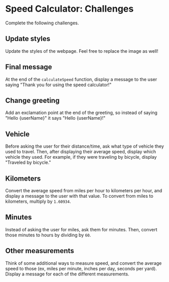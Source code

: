 # Speed Calculator: Challenges
Complete the following challenges.

## Update styles
Update the styles of the webpage. Feel free to replace the image as well!

## Final message
At the end of the `calculateSpeed` function, display a message to the user saying "Thank you for using the speed calculator!"

## Change greeting
Add an exclamation point at the end of the greeting, so instead of saying "Hello {userName}" it says "Hello {userName}!"

## Vehicle
Before asking the user for their distance/time, ask what type of vehicle they used to travel. Then, after displaying their average speed, display which vehicle they used. For example, if they were traveling by bicycle, display "Traveled by bicycle."

## Kilometers
Convert the average speed from miles per hour to kilometers per hour, and display a message to the user with that value. To convert from miles to kilometers, multiply by `1.60934`.

## Minutes
Instead of asking the user for miles, ask them for minutes. Then, convert those minutes to hours by dividing by `60`.

## Other measurements
Think of some additional ways to measure speed, and convert the average speed to those (ex, miles per minute, inches per day, seconds per yard). Display a message for each of the different measurements.